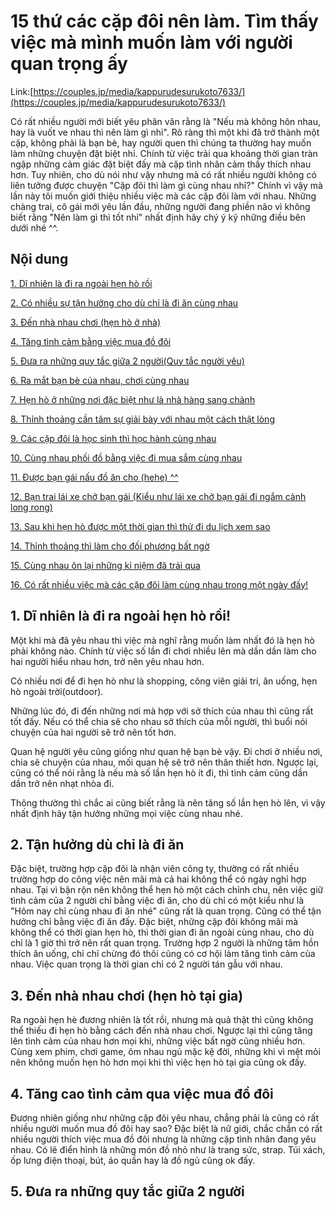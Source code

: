 # 15 thứ các cặp đôi nên làm. Tìm thấy việc mà mình muốn làm với người quan trọng ấy

Link:[https://couples.jp/media/kappurudesurukoto7633/](https://couples.jp/media/kappurudesurukoto7633/)

Có rất nhiều người mới biết yêu phân vân rằng là "Nếu mà không hôn nhau, hay là vuốt ve nhau thì nên làm gì nhỉ".
Rõ ràng thì một khi đã trở thành một cặp, không phải là bạn bè, hay người quen thì chúng ta thường hay muốn làm những chuyện đặt biệt nhỉ.
Chính từ việc trải qua khoảng thời gian tràn ngập những cảm giác đặt biệt đấy mà cặp tình nhân cảm thấy thích nhau hơn.
Tuy nhiên, cho dù nói như vậy nhưng mà có rất nhiều người không có liên tưởng được chuyện "Cặp đôi thì làm gì cùng nhau nhỉ?"
Chính vì vậy mà lần này tôi muốn giới thiệu nhiều việc mà các cặp đôi làm với nhau. Những chàng trai, cô gái mới yêu lần đầu, những người đang phiền não vì không biết rằng "Nên làm gì thì tốt nhỉ" nhất định hãy chý ý kỹ những điều bên dưới nhé ^^.

## Nội dung
[1. Dĩ nhiên là đi ra ngoài hẹn hò rồi]()

[2. Có nhiều sự tận hưởng cho dù chỉ là đi ăn cùng nhau]()

[3. Đến nhà nhau chơi (hẹn hò ở nhà)]()

[4. Tăng tình cảm bằng việc mua đồ đôi]()

[5. Đưa ra những quy tắc giữa 2 người(Quy tắc người yêu)]()

[6. Ra mắt bạn bè của nhau, chơi cùng nhau]()

[7. Hẹn hò ở những nơi đặc biệt như là nhà hàng sang chảnh]()

[8. Thỉnh thoảng cần tâm sự giải bày với nhau một cách thật lòng]()

[9. Các cặp đôi là học sinh thì học hành cùng nhau]()

[10. Cùng nhau phối đồ bằng việc đi mua sắm cùng nhau]()

[11. Được bạn gái nấu đồ ăn cho (hehe) ^^]()

[12. Bạn trai lái xe chở bạn gái (Kiểu như lái xe chở bạn gái đi ngắm cảnh long rong)]()

[13. Sau khi hẹn hò được một thời gian thì thử đi du lịch xem sao]()

[14. Thỉnh thoảng thì làm cho đối phương bất ngờ]()

[15. Cùng nhau ôn lại những kỉ niệm đã trải qua]()

[16. Có rất nhiều việc mà các cặp đôi làm cùng nhau trong một ngày đấy!]()


## 1. Dĩ nhiên là đi ra ngoài hẹn hò rồi!
Một khi mà đã yêu nhau thì việc mà nghĩ rằng muốn làm nhất đó là hẹn hò phải không nào. Chính từ việc số lần đi chơi nhiều lên mà dần dần làm cho hai người hiểu nhau hơn, trở nên yêu nhau hơn.

Có nhiều nơi để đi hẹn hò như là shopping, công viên giải trí, ăn uống, hẹn hò ngoài trời(outdoor).

Những lúc đó, đi đến những nơi mà hợp với sở thích của nhau thì cũng rất tốt đấy. Nếu có thể chia sẽ cho nhau sở thích của mỗi người, thì buổi nói chuyện của hai người sẽ trở nên tốt hơn.

Quan hệ người yêu cũng giống như quan hệ bạn bè vậy. Đi chơi ở nhiều nơi, chia sẽ chuyện của nhau, mối quan hệ sẽ trở nên thân thiết hơn. Ngược lại, cũng có thể nói rằng là nếu mà số lần hẹn hò ít đi, thì tình cảm cũng dần dần trở nên nhạt nhòa đi.

Thông thường thì chắc ai cũng biết rằng là nên tăng số lần hẹn hò lên, vì vậy nhất định hãy tận hưởng những mọi việc cùng nhau nhé.
## 2. Tận hưởng dù chỉ là đi ăn
Đặc biệt, trường hợp cặp đôi là nhận viên công ty, thường có rất nhiều trường hợp do công việc nên mãi mà cả hai không thể có ngày nghỉ hợp nhau.
Tại vì bận rộn nên không thể hẹn hò một cách chỉnh chu, nên việc giữ tình cảm của 2 người chỉ bằng việc đi ăn, cho dù chỉ có một kiểu như là "Hôm nay chỉ cùng nhau đi ăn nhé" cũng rất là quan trọng.
Cũng có thể tận hưởng chỉ bằng việc đi ăn đấy. Đặc biệt, những cặp đôi không mãi mà không thể có thời gian hẹn hò, thì thời gian đi ăn ngoài cùng nhau, cho dù chỉ là 1 giờ thì trở nên rất quan trọng. Trường hợp 2 người là những tâm hồn thích ăn uống, chỉ chỉ chừng đó thôi cũng có cơ hội làm tăng tình cảm của nhau.
Việc quan trọng là thời gian chỉ có 2 người tán gẫu với nhau.
## 3. Đến nhà nhau chơi (hẹn hò tại gia)
Ra ngoài hẹn hè đương nhiên là tốt rồi, nhưng mà quả thật thì cũng không thể thiếu đi hẹn hò bằng cách đến nhà nhau chơi. Ngược lại thì cũng tăng lên tình cảm của nhau hơn mọi khi, những việc bất ngờ cũng nhiều hơn.
Cùng xem phim, chơi game, ôm nhau ngủ mặc kệ đời, những khi vì mệt mỏi nên không muốn hẹn hò hơn mọi khi thì việc hẹn hò tại gia cũng ok đấy.
## 4. Tăng cao tình cảm qua việc mua đồ đôi
Đương nhiên giống như những cặp đôi yêu nhau, chẳng phải là cũng có rất nhiều người muốn mua đồ đôi hay sao? Đặc biệt là nữ giới, chắc chắn có rất nhiều người thích việc mua đồ đôi nhưng là những cặp tình nhân đang yêu nhau.
Có lẽ điển hình là những món đồ nhỏ như là trang sức, strap. Túi xách, ốp lưng điện thoại, bút, áo quần hay là đồ ngủ cũng ok đấy.
## 5. Đưa ra những quy tắc giữa 2 người

